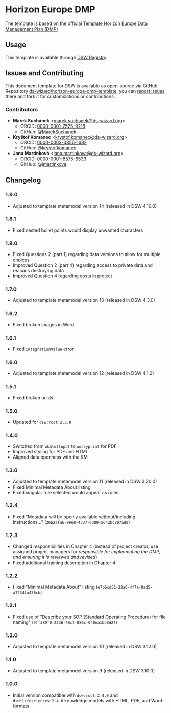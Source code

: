 # Horizon Europe DMP

The template is based on the official [Template Horizon Europe Data Management Plan (DMP)](https://ec.europa.eu/info/funding-tenders/opportunities/docs/2021-2027/horizon/temp-form/report/data-management-plan-template_he_en.docx)


## Usage

This template is available through [DSW Registry](https://registry.ds-wizard.org/templates).


## Issues and Contributing

This document template for DSW is available as open-source via GitHub Repository [ds-wizard/horizon-europe-dmp-template](https://github.com/ds-wizard/horizon-europe-dmp-template), you can [report issues](https://github.com/ds-wizard/horizon-europe-dmp-template/issues) there and fork it for customizations or contributions.


### Contributors

* **Marek Suchánek** <[marek.suchanek@ds-wizard.org](mailto:marek.suchanek@ds-wizard.org)>
  * ORCID: [0000-0001-7525-9218](https://orcid.org/0000-0001-7525-9218)
  * GitHub: [@MarekSuchanek](https://github.com/MarekSuchanek)
* **Kryštof Komanec** <[krystof.komanec@ds-wizard.org](mailto:krystof.komanec@ds-wizard.org)>
  * ORCID: [0000-0003-3856-1682](https://orcid.org/0000-0003-3856-1682)
  * GitHub: [@krystofkomanec](https://github.com/krystofkomanec)
* **Jana Martínková** <[jana.martinkova@ds-wizard.org](mailto:jana.martinkova@ds-wizard.org)>
  * ORCID: [0000-0001-8575-6533](https://orcid.org/0000-0001-8575-6533/)
  * GitHub: [@jmartinkova](https://github.com/jmartinkova)


## Changelog

### 1.9.0

- Adjusted to template metamodel version 14 (released in DSW 4.10.0)

### 1.8.1

- Fixed nested bullet points would display unwanted characters

### 1.8.0

- Fixed Questions 2 (part 1) regarding data versions to allow for multiple choices
- Improved Question 2 (part 4) regarding access to private data and reasons destroying data
- Improved Question 4 regarding costs in project

### 1.7.0

- Adjusted to template metamodel version 13 (released in DSW 4.3.0)

### 1.6.2

- Fixed broken images in Word

### 1.6.1

- Fixed `integrationValue` error

### 1.6.0

- Adjusted to template metamodel version 12 (released in DSW 4.1.0)

### 1.5.1

- Fixed broken uuids

### 1.5.0

- Updated for `dsw:root:2.5.0`

### 1.4.0

- Switched from `wkhtmltopdf` to `weasyprint` for PDF
- Improved styling for PDF and HTML
- Aligned data openness with the KM

### 1.3.0

- Adjusted to template metamodel version 11 (released in DSW 3.20.0)
- Fixed Minimal Metadata About listing
- Fixed singular role selected would appear as roles

### 1.2.4

- Fixed "Metadata will be openly available without/including instructions..." (`26b2afa6-99e8-4337-b380-5642bc807ad8`)

### 1.2.3

- Changed responsibilities in Chapter 4 (instead of project creator, use assigned project managers for *responsible for implementing the DMP, and ensuring it is reviewed and revised*)
- Fixed additional training description in Chapter 4

### 1.2.2

- Fixed "Minimal Metadata About" listing (`e7b6cd51-22a6-4f7a-9ad5-a7234fa436cb`)

### 1.2.1

- Fixed use of "Describe your SOP (Standard Operating Procedure) for file naming" (`9ff389f0-2236-48cf-880c-040ea1bb0d2f`)

### 1.2.0

- Adjusted to template metamodel version 10 (released in DSW 3.12.0)

### 1.1.0

- Adjusted to template metamodel version 9 (released in DSW 3.10.0)

### 1.0.0

- Initial version compatible with `dsw:root:2.4.0` and `dsw:lifesciences:2.4.0` knowledge models with HTML, PDF, and Word formats
